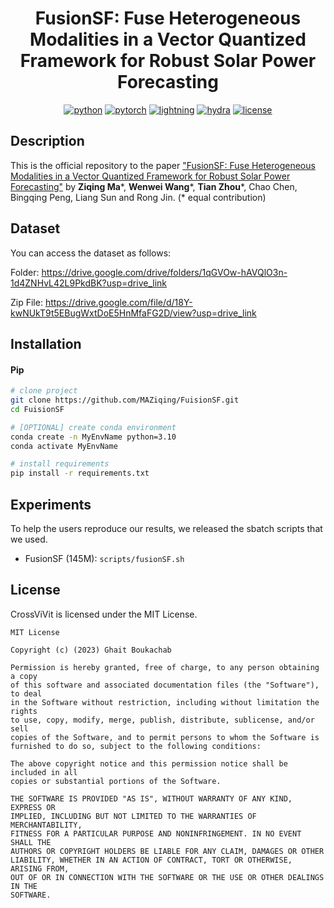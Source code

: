 <div align="center">
  
# FusionSF: Fuse Heterogeneous Modalities in a Vector Quantized Framework for Robust Solar Power Forecasting

[![python](https://img.shields.io/badge/-Python_3.8_%7C_3.9_%7C_3.10-blue?logo=python&logoColor=white)](https://github.com/pre-commit/pre-commit)
[![pytorch](https://img.shields.io/badge/PyTorch_2.0+-ee4c2c?logo=pytorch&logoColor=white)](https://pytorch.org/get-started/locally/)
[![lightning](https://img.shields.io/badge/-Lightning_2.0+-792ee5?logo=pytorchlightning&logoColor=white)](https://pytorchlightning.ai/)
[![hydra](https://img.shields.io/badge/Config-Hydra_1.3-89b8cd)](https://hydra.cc/) 
[![license](https://img.shields.io/badge/License-MIT-green.svg?labelColor=gray)](https://github.com/gitbooo/TSF_context_Eumetsat/blob/neurips_2023/README.md#license)
 
</div>

## Description

This is the official repository to the paper ["FusionSF: Fuse Heterogeneous Modalities in a Vector Quantized Framework for Robust Solar Power Forecasting"](https://arxiv.org/) by **Ziqing Ma**\*, **Wenwei Wang**\*, **Tian Zhou**\*, Chao Chen, Bingqing Peng, Liang Sun and Rong Jin.
(* equal contribution)




[//]: # (## Citation)

[//]: # (If you use this codebase, or otherwise found our work valuable, please cite CrossViVit)

[//]: # ()
[//]: # (```)

[//]: # (@article{boussif2023enrich,)

[//]: # (  title   = {What if We Enrich day-ahead Solar Irradiance Time Series Forecasting with Spatio-Temporal Context?},)

[//]: # (  author  = {Oussama Boussif and Ghait Boukachab and Dan Assouline and Stefano Massaroli and Tianle Yuan and Loubna Benabbou and Yoshua Bengio},)

[//]: # (  year    = {2023},)

[//]: # (  journal = {arXiv preprint arXiv: 2306.01112})

[//]: # (})

[//]: # (```)

## Dataset
You can access the dataset as follows:

Folder: https://drive.google.com/drive/folders/1qGVOw-hAVQlO3n-1d4ZNHvL42L9PkdBK?usp=drive_link

Zip File: https://drive.google.com/file/d/18Y-kwNUkT9t5EBugWxtDoE5HnMfaFG2D/view?usp=drive_link

## Installation

#### Pip

```bash
# clone project
git clone https://github.com/MAZiqing/FuisionSF.git
cd FuisionSF

# [OPTIONAL] create conda environment
conda create -n MyEnvName python=3.10
conda activate MyEnvName

# install requirements
pip install -r requirements.txt
```
## Experiments
To help the users reproduce our results, we released the sbatch scripts that we used.
 - FusionSF (145M): ``scripts/fusionSF.sh``

[//]: # (## Hyperparameter tuning:)

[//]: # (We use [orion]&#40;https://github.com/Epistimio/orion&#41; to optimize hyperparameters and it's well suited for launching distributed hyperparameter optimization on clusters. It also integrates nicely with pytorch-lightning as well as hydra through their hydra plugin, so make sure to check their repo if you want more information !)

[//]: # ()
[//]: # (You can launch the hyperparameter optimization using the following command:)

[//]: # (```)

[//]: # (CUDA_VISIBLE_DEVICES=0 python main.py -m hparams_search=[replace_with_model_to_be_tuned] experiment=[replace_with_model_to_be_tuned] seed=42 resume=True)

[//]: # (```)

[//]: # ()
[//]: # (We attached a sbatch script for optimizing CrossViViT's hyperparameters that you can find here: ``sbatch_scripts/crossvivit_tuning.sh``)

[//]: # (## Baselines)

[//]: # ()
[//]: # (In addition to the main contributions presented in the paper, this repository also includes the implementation of several baseline models. These baselines serve as reference models or starting points for comparison and evaluation.)

[//]: # ()
[//]: # (The following baseline models are included:)

[//]: # ()
[//]: # (  -  **DLinear** - Are Transformers Effective for Time Series Forecasting? [[AAAI 2023]]&#40;https://arxiv.org/pdf/2205.13504.pdf&#41;)

[//]: # (  -  **LightTS** - Less Is More: Fast Multivariate Time Series Forecasting with Light Sampling-oriented MLP Structures [[arXiv 2022]]&#40;https://arxiv.org/abs/2207.01186&#41;)

[//]: # (  -  **Informer** - Informer: Beyond Efficient Transformer for Long Sequence Time-Series Forecasting [[AAAI 2021]]&#40;https://arxiv.org/abs/2012.07436&#41; )

[//]: # (  -  **Reformer** - Reformer: The Efficient Transformer [[ICLR 2020]]&#40;https://arxiv.org/abs/2001.04451&#41;)

[//]: # (  -  **Autoformer** - Autoformer: Decomposition Transformers with Auto-Correlation for Long-Term Series Forecasting [[NeurIPS 2021]]&#40;https://arxiv.org/abs/2106.13008&#41;)

[//]: # (  -  **FEDformer** - FEDformer: Frequency Enhanced Decomposed Transformer for Long-term Series Forecasting [[ICML 2022]]&#40;https://arxiv.org/abs/2201.12740&#41; )

[//]: # (  -  **Crossformer** - Crossformer: Transformer Utilizing Cross-Dimension Dependency for Multivariate Time Series Forecasting [[ICLR 2023]]&#40;https://openreview.net/forum?id=vSVLM2j9eie&#41;)

[//]: # (  -  **PatchTST** - A Time Series is Worth 64 Words: Long-term Forecasting with Transformers. [[ICLR 2023]]&#40;https://arxiv.org/abs/2211.14730&#41;)

[//]: # (  -  **FiLM** - FiLM: Frequency improved Legendre Memory Model for Long-term Time Series Forecasting [[NeurIPS 2022]]&#40;https://arxiv.org/abs/2205.08897&#41;)
  
## License

CrossViVit is licensed under the MIT License.

```
MIT License

Copyright (c) (2023) Ghait Boukachab

Permission is hereby granted, free of charge, to any person obtaining a copy
of this software and associated documentation files (the "Software"), to deal
in the Software without restriction, including without limitation the rights
to use, copy, modify, merge, publish, distribute, sublicense, and/or sell
copies of the Software, and to permit persons to whom the Software is
furnished to do so, subject to the following conditions:

The above copyright notice and this permission notice shall be included in all
copies or substantial portions of the Software.

THE SOFTWARE IS PROVIDED "AS IS", WITHOUT WARRANTY OF ANY KIND, EXPRESS OR
IMPLIED, INCLUDING BUT NOT LIMITED TO THE WARRANTIES OF MERCHANTABILITY,
FITNESS FOR A PARTICULAR PURPOSE AND NONINFRINGEMENT. IN NO EVENT SHALL THE
AUTHORS OR COPYRIGHT HOLDERS BE LIABLE FOR ANY CLAIM, DAMAGES OR OTHER
LIABILITY, WHETHER IN AN ACTION OF CONTRACT, TORT OR OTHERWISE, ARISING FROM,
OUT OF OR IN CONNECTION WITH THE SOFTWARE OR THE USE OR OTHER DEALINGS IN THE
SOFTWARE.
```

